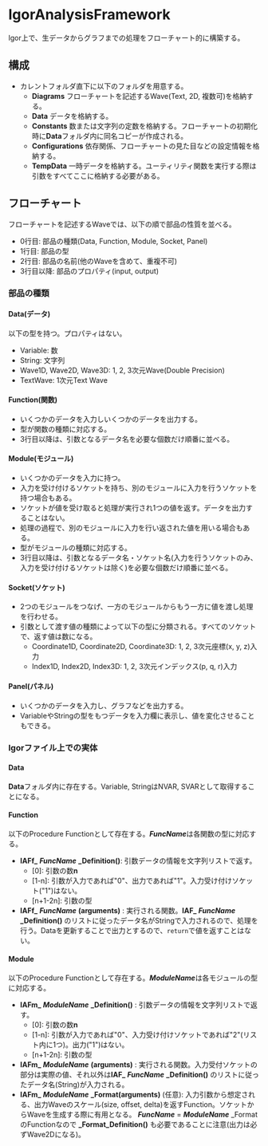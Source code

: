 # IgorAnalysisFramework
Igor上で、生データからグラフまでの処理をフローチャート的に構築する。

## 構成
- カレントフォルダ直下に以下のフォルダを用意する。
  - **Diagrams** フローチャートを記述するWave(Text, 2D, 複数可)を格納する。
  - **Data** データを格納する。
  - **Constants** 数または文字列の定数を格納する。フローチャートの初期化時に**Data**フォルダ内に同名コピーが作成される。
  - **Configurations** 依存関係、フローチャートの見た目などの設定情報を格納する。
  - **TempData** 一時データを格納する。ユーティリティ関数を実行する際は引数をすべてここに格納する必要がある。

## フローチャート
フローチャートを記述するWaveでは、以下の順で部品の性質を並べる。
- 0行目: 部品の種類(Data, Function, Module, Socket, Panel)
- 1行目: 部品の型
- 2行目: 部品の名前(他のWaveを含めて、重複不可)
- 3行目以降: 部品のプロパティ(input, output)

### 部品の種類
#### Data(データ)
以下の型を持つ。プロパティはない。
- Variable: 数
- String: 文字列
- Wave1D, Wave2D, Wave3D: 1, 2, 3次元Wave(Double Precision)
- TextWave: 1次元Text Wave

#### Function(関数)
- いくつかのデータを入力しいくつかのデータを出力する。
- 型が関数の種類に対応する。
- 3行目以降は、引数となるデータ名を必要な個数だけ順番に並べる。

#### Module(モジュール)
- いくつかのデータを入力に持つ。
- 入力を受け付けるソケットを持ち、別のモジュールに入力を行うソケットを持つ場合もある。
- ソケットが値を受け取ると処理が実行され1つの値を返す。データを出力することはない。
- 処理の過程で、別のモジュールに入力を行い返された値を用いる場合もある。
- 型がモジュールの種類に対応する。
- 3行目以降は、引数となるデータ名・ソケット名(入力を行うソケットのみ、入力を受け付けるソケットは除く)を必要な個数だけ順番に並べる。

#### Socket(ソケット)
- 2つのモジュールをつなげ、一方のモジュールからもう一方に値を渡し処理を行わせる。
- 引数として渡す値の種類によって以下の型に分類される。すべてのソケットで、返す値は数になる。
  - Coordinate1D, Coordinate2D, Coordinate3D: 1, 2, 3次元座標(x, y, z)入力
  - Index1D, Index2D, Index3D: 1, 2, 3次元インデックス(p, q, r)入力

#### Panel(パネル)
- いくつかのデータを入力し、グラフなどを出力する。
- VariableやStringの型をもつデータを入力欄に表示し、値を変化させることもできる。

### Igorファイル上での実体
#### Data
**Data**フォルダ内に存在する。Variable, StringはNVAR, SVARとして取得することになる。

#### Function
以下のProcedure Functionとして存在する。***FuncName***は各関数の型に対応する。
- **IAFf\_** ***FuncName*** **\_Definition()**: 引数データの情報を文字列リストで返す。
  - \[0\]: 引数の数**n**
  - \[1-n\]: 引数が入力であれば"0"、出力であれば"1"。入力受け付けソケット("1")はない。
  - \[n+1-2n\]: 引数の型
- **IAFf\_** ***FuncName*** **(arguments)** : 実行される関数。**IAF\_** ***FuncName*** **\_Definition()** のリストに従ったデータ名がStringで入力されるので、処理を行う。Dataを更新することで出力とするので、```return```で値を返すことはない。

#### Module
以下のProcedure Functionとして存在する。***ModuleName***は各モジュールの型に対応する。
- **IAFm\_** ***ModuleName*** **\_Definition()** : 引数データの情報を文字列リストで返す。
  - \[0\]: 引数の数**n**
  - \[1-n\]: 引数が入力であれば"0"、入力受け付けソケットであれば"2"(リスト内に1つ)。出力("1")はない。
  - \[n+1-2n\]: 引数の型
- **IAFm\_** ***ModuleName*** **(arguments)** : 実行される関数。入力受付ソケットの部分は実際の値、それ以外は**IAF\_** ***FuncName*** **\_Definition()** のリストに従ったデータ名(String)が入力される。
- **IAFm\_** ***ModuleName*** **\_Format(arguments)** (任意): 入力引数から想定される、出力Waveのスケール(size, offset, delta)を返すFunction。ソケットからWaveを生成する際に有用となる。 ***FuncName*** = ***ModuleName*** \_FormatのFunctionなので **\_Format_Definition()** も必要であることに注意(出力は必ずWave2Dになる)。
